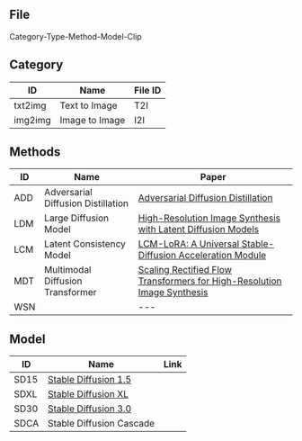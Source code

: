 ## File
Category-Type-Method-Model-Clip

## Category
ID | Name | File ID |
--- | --- | --- |
txt2img | Text to Image | T2I |
img2img | Image to Image | I2I |

## Methods
ID | Name | Paper |
--- | --- | --- |
ADD | Adversarial Diffusion Distillation | [Adversarial Diffusion Distillation](https://arxiv.org/pdf/2311.17042) |
LDM | Large Diffusion Model | [High-Resolution Image Synthesis with Latent Diffusion Models](https://arxiv.org/abs/2112.10752) |
LCM | Latent Consistency Model | [LCM-LoRA: A Universal Stable-Diffusion Acceleration Module](https://arxiv.org/abs/2311.05556) |
MDT | Multimodal Diffusion Transformer | [Scaling Rectified Flow Transformers for High-Resolution Image Synthesis](https://arxiv.org/pdf/2403.03206) |
WSN | | --- |

## Model
ID | Name | Link |
--- | --- | --- |
SD15 | [Stable Diffusion 1.5](https://huggingface.co/runwayml/stable-diffusion-v1-5) |
SDXL | [Stable Diffusion XL](https://stability.ai/news/stability-ai-sdxl-turbo) |
SD30 | [Stable Diffusion 3.0](https://stability.ai/news/stable-diffusion-3-medium)|
SDCA | Stable Diffusion Cascade |
